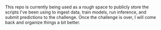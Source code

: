 This repo is currently being used as a rough space to publicly store the scripts I've
been using to ingest data, train models, run inference, and submit predictions to the
challenge. Once the challenge is over, I will come back and organize things a bit
better.

